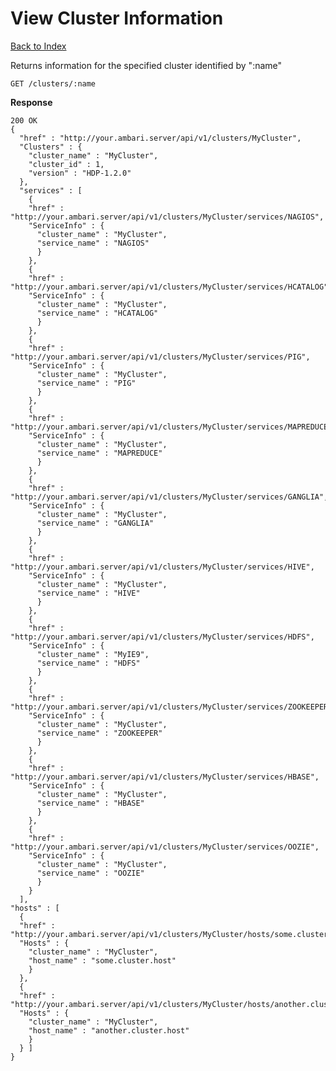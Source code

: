 View Cluster Information
=====

[Back to Index](index.md)

Returns information for the specified cluster identified by ":name"

    GET /clusters/:name

**Response**

    200 OK
    {
      "href" : "http://your.ambari.server/api/v1/clusters/MyCluster",
      "Clusters" : {
        "cluster_name" : "MyCluster",
        "cluster_id" : 1,
        "version" : "HDP-1.2.0"
      },
      "services" : [
        {
        "href" : "http://your.ambari.server/api/v1/clusters/MyCluster/services/NAGIOS",
        "ServiceInfo" : {
          "cluster_name" : "MyCluster",
          "service_name" : "NAGIOS"
          }
        },
        {
        "href" : "http://your.ambari.server/api/v1/clusters/MyCluster/services/HCATALOG",
        "ServiceInfo" : {
          "cluster_name" : "MyCluster",
          "service_name" : "HCATALOG"
          }
        },
        {
        "href" : "http://your.ambari.server/api/v1/clusters/MyCluster/services/PIG",
        "ServiceInfo" : {
          "cluster_name" : "MyCluster",
          "service_name" : "PIG"
          }
        },
        {
        "href" : "http://your.ambari.server/api/v1/clusters/MyCluster/services/MAPREDUCE",
        "ServiceInfo" : {
          "cluster_name" : "MyCluster",
          "service_name" : "MAPREDUCE"
          }
        },
        {
        "href" : "http://your.ambari.server/api/v1/clusters/MyCluster/services/GANGLIA",
        "ServiceInfo" : {
          "cluster_name" : "MyCluster",
          "service_name" : "GANGLIA"
          }
        },
        {
        "href" : "http://your.ambari.server/api/v1/clusters/MyCluster/services/HIVE",
        "ServiceInfo" : {
          "cluster_name" : "MyCluster",
          "service_name" : "HIVE"
          }
        },
        {
        "href" : "http://your.ambari.server/api/v1/clusters/MyCluster/services/HDFS",
        "ServiceInfo" : {
          "cluster_name" : "MyIE9",
          "service_name" : "HDFS"
          }
        },
        {
        "href" : "http://your.ambari.server/api/v1/clusters/MyCluster/services/ZOOKEEPER",
        "ServiceInfo" : {
          "cluster_name" : "MyCluster",
          "service_name" : "ZOOKEEPER"
          }
        },
        {
        "href" : "http://your.ambari.server/api/v1/clusters/MyCluster/services/HBASE",
        "ServiceInfo" : {
          "cluster_name" : "MyCluster",
          "service_name" : "HBASE"
          }
        },
        {
        "href" : "http://your.ambari.server/api/v1/clusters/MyCluster/services/OOZIE",
        "ServiceInfo" : {
          "cluster_name" : "MyCluster",
          "service_name" : "OOZIE"
          }
        }
      ],
    "hosts" : [
      {
      "href" : "http://your.ambari.server/api/v1/clusters/MyCluster/hosts/some.cluster.host",
      "Hosts" : {
        "cluster_name" : "MyCluster",
        "host_name" : "some.cluster.host"
        }
      },
      {
      "href" : "http://your.ambari.server/api/v1/clusters/MyCluster/hosts/another.cluster.host",
      "Hosts" : {
        "cluster_name" : "MyCluster",
        "host_name" : "another.cluster.host"
        }
      } ]
    }

